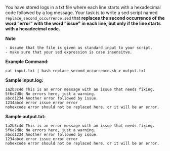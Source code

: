 You have stored logs in a txt file where each line starts with a hexadecimal code followed by a log message. Your task is to write a sed script named `replace_second_occurrence.sed` that **replaces the second occurrence of the word "error" with the word "issue" in each line, but only if the line starts with a hexadecimal code.**

**Note**

	- Assume that the file is given as standard input to your script.
	- make sure that your sed expression is case insensitve.

**Example Command:**
```
cat input.txt | bash replace_second_occurrence.sh > output.txt
```

**Sample input.log:**

```
1a2b3c4d This is an error message with an issue that needs fixing.
5f6e7d8c No errors here, just a warning.
abcd1234 Another error followed by issue.
1234abcd error issue error error
nohexcode error should not be replaced here. or it will be an error.
```


**Sample output.txt:**

```
1a2b3c4d This is an error message with an issue that needs fixing.
5f6e7d8c No errors here, just a warning.
abcd1234 Another error followed by issue.
1234abcd error issue error error
nohexcode error should not be replaced here. or it will be an error.
```
